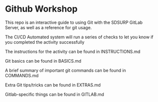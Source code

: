 # Github Workshop

This repo is an interactive guide to using Git with the SDSURP GitLab Server, as well as a reference for git usage.

The CI/CD Automated system will run a series of checks to let you know if you completed the activity successfully

The instructions for the activity can be found in INSTRUCTIONS.md

Git basics can be found in BASICS.md

A brief summary of important git commands can be found in COMMANDS.md

Extra Git tips/tricks can be found in EXTRAS.md

Gitlab-specific things can be found in GITLAB.md
